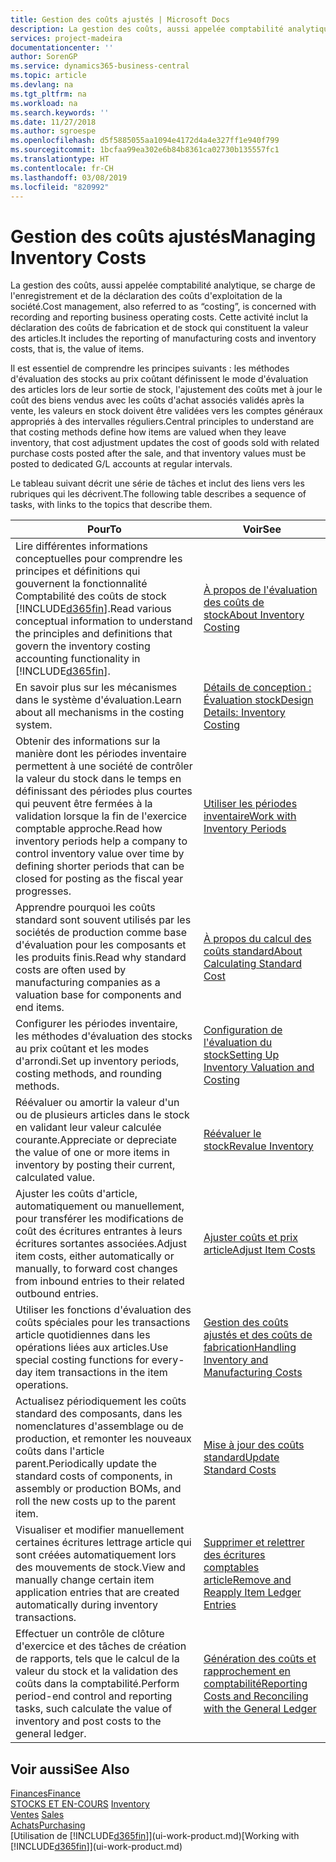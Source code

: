```yaml
---
title: Gestion des coûts ajustés | Microsoft Docs
description: La gestion des coûts, aussi appelée comptabilité analytique, se charge de l'enregistrement et de la déclaration des coûts d'exploitation de la société. Cette activité inclut la déclaration des coûts de fabrication et de stock qui constituent la valeur des articles.
services: project-madeira
documentationcenter: ''
author: SorenGP
ms.service: dynamics365-business-central
ms.topic: article
ms.devlang: na
ms.tgt_pltfrm: na
ms.workload: na
ms.search.keywords: ''
ms.date: 11/27/2018
ms.author: sgroespe
ms.openlocfilehash: d5f5885055aa1094e4172d4a4e327ff1e940f799
ms.sourcegitcommit: 1bcfaa99ea302e6b84b8361ca02730b135557fc1
ms.translationtype: HT
ms.contentlocale: fr-CH
ms.lasthandoff: 03/08/2019
ms.locfileid: "820992"
---
```

# <a name="managing-inventory-costs"></a><span data-ttu-id="a73c8-104">Gestion des coûts ajustés</span><span class="sxs-lookup"><span data-stu-id="a73c8-104">Managing Inventory Costs</span></span>
<span data-ttu-id="a73c8-105">La gestion des coûts, aussi appelée comptabilité analytique, se charge de l'enregistrement et de la déclaration des coûts d'exploitation de la société.</span><span class="sxs-lookup"><span data-stu-id="a73c8-105">Cost management, also referred to as “costing”, is concerned with recording and reporting business operating costs.</span></span> <span data-ttu-id="a73c8-106">Cette activité inclut la déclaration des coûts de fabrication et de stock qui constituent la valeur des articles.</span><span class="sxs-lookup"><span data-stu-id="a73c8-106">It includes the reporting of manufacturing costs and inventory costs, that is, the value of items.</span></span>   

<span data-ttu-id="a73c8-107">Il est essentiel de comprendre les principes suivants : les méthodes d'évaluation des stocks au prix coûtant définissent le mode d'évaluation des articles lors de leur sortie de stock, l'ajustement des coûts met à jour le coût des biens vendus avec les coûts d'achat associés validés après la vente, les valeurs en stock doivent être validées vers les comptes généraux appropriés à des intervalles réguliers.</span><span class="sxs-lookup"><span data-stu-id="a73c8-107">Central principles to understand are that costing methods define how items are valued when they leave inventory, that cost adjustment updates the cost of goods sold with related purchase costs posted after the sale, and that inventory values must be posted to dedicated G/L accounts at regular intervals.</span></span>

<span data-ttu-id="a73c8-108">Le tableau suivant décrit une série de tâches et inclut des liens vers les rubriques qui les décrivent.</span><span class="sxs-lookup"><span data-stu-id="a73c8-108">The following table describes a sequence of tasks, with links to the topics that describe them.</span></span>

|<span data-ttu-id="a73c8-109">**Pour**</span><span class="sxs-lookup"><span data-stu-id="a73c8-109">**To**</span></span>|<span data-ttu-id="a73c8-110">**Voir**</span><span class="sxs-lookup"><span data-stu-id="a73c8-110">**See**</span></span>|  
|------------|-------------|  
|<span data-ttu-id="a73c8-111">Lire différentes informations conceptuelles pour comprendre les principes et définitions qui gouvernent la fonctionnalité Comptabilité des coûts de stock [!INCLUDE[d365fin](includes/d365fin_md.md)].</span><span class="sxs-lookup"><span data-stu-id="a73c8-111">Read various conceptual information to understand the principles and definitions that govern the inventory costing accounting functionality in [!INCLUDE[d365fin](includes/d365fin_md.md)].</span></span>|[<span data-ttu-id="a73c8-112">À propos de l'évaluation des coûts de stock</span><span class="sxs-lookup"><span data-stu-id="a73c8-112">About Inventory Costing</span></span>](finance-learn-about-costing.md)|  
|<span data-ttu-id="a73c8-113">En savoir plus sur les mécanismes dans le système d'évaluation.</span><span class="sxs-lookup"><span data-stu-id="a73c8-113">Learn about all mechanisms in the costing system.</span></span>|[<span data-ttu-id="a73c8-114">Détails de conception : Évaluation stock</span><span class="sxs-lookup"><span data-stu-id="a73c8-114">Design Details: Inventory Costing</span></span>](design-details-inventory-costing.md)|
|<span data-ttu-id="a73c8-115">Obtenir des informations sur la manière dont les périodes inventaire permettent à une société de contrôler la valeur du stock dans le temps en définissant des périodes plus courtes qui peuvent être fermées à la validation lorsque la fin de l'exercice comptable approche.</span><span class="sxs-lookup"><span data-stu-id="a73c8-115">Read how inventory periods help a company to control inventory value over time by defining shorter periods that can be closed for posting as the fiscal year progresses.</span></span>|[<span data-ttu-id="a73c8-116">Utiliser les périodes inventaire</span><span class="sxs-lookup"><span data-stu-id="a73c8-116">Work with Inventory Periods</span></span>](finance-how-to-work-with-inventory-periods.md)|
|<span data-ttu-id="a73c8-117">Apprendre pourquoi les coûts standard sont souvent utilisés par les sociétés de production comme base d'évaluation pour les composants et les produits finis.</span><span class="sxs-lookup"><span data-stu-id="a73c8-117">Read why standard costs are often used by manufacturing companies as a valuation base for components and end items.</span></span>|[<span data-ttu-id="a73c8-118">À propos du calcul des coûts standard</span><span class="sxs-lookup"><span data-stu-id="a73c8-118">About Calculating Standard Cost</span></span>](finance-about-calculating-standard-cost.md)|
|<span data-ttu-id="a73c8-119">Configurer les périodes inventaire, les méthodes d'évaluation des stocks au prix coûtant et les modes d'arrondi.</span><span class="sxs-lookup"><span data-stu-id="a73c8-119">Set up inventory periods, costing methods, and rounding methods.</span></span>|[<span data-ttu-id="a73c8-120">Configuration de l'évaluation du stock</span><span class="sxs-lookup"><span data-stu-id="a73c8-120">Setting Up Inventory Valuation and Costing</span></span>](finance-set-up-inventory-valuation-and-costing.md)|
|<span data-ttu-id="a73c8-121">Réévaluer ou amortir la valeur d'un ou de plusieurs articles dans le stock en validant leur valeur calculée courante.</span><span class="sxs-lookup"><span data-stu-id="a73c8-121">Appreciate or depreciate the value of one or more items in inventory by posting their current, calculated value.</span></span>|[<span data-ttu-id="a73c8-122">Réévaluer le stock</span><span class="sxs-lookup"><span data-stu-id="a73c8-122">Revalue Inventory</span></span>](inventory-how-revalue-inventory.md)|
|<span data-ttu-id="a73c8-123">Ajuster les coûts d'article, automatiquement ou manuellement, pour transférer les modifications de coût des écritures entrantes à leurs écritures sortantes associées.</span><span class="sxs-lookup"><span data-stu-id="a73c8-123">Adjust item costs, either automatically or manually, to forward cost changes from inbound entries to their related outbound entries.</span></span>|[<span data-ttu-id="a73c8-124">Ajuster coûts et prix article</span><span class="sxs-lookup"><span data-stu-id="a73c8-124">Adjust Item Costs</span></span>](inventory-how-adjust-item-costs.md)|
|<span data-ttu-id="a73c8-125">Utiliser les fonctions d'évaluation des coûts spéciales pour les transactions article quotidiennes dans les opérations liées aux articles.</span><span class="sxs-lookup"><span data-stu-id="a73c8-125">Use special costing functions for every-day item transactions in the item operations.</span></span>|[<span data-ttu-id="a73c8-126">Gestion des coûts ajustés et des coûts de fabrication</span><span class="sxs-lookup"><span data-stu-id="a73c8-126">Handling Inventory and Manufacturing Costs</span></span>](finance-handle-inventory-and-manufacturing-costs.md)|  
|<span data-ttu-id="a73c8-127">Actualisez périodiquement les coûts standard des composants, dans les nomenclatures d'assemblage ou de production, et remonter les nouveaux coûts dans l'article parent.</span><span class="sxs-lookup"><span data-stu-id="a73c8-127">Periodically update the standard costs of components, in assembly or production BOMs, and roll the new costs up to the parent item.</span></span>|[<span data-ttu-id="a73c8-128">Mise à jour des coûts standard</span><span class="sxs-lookup"><span data-stu-id="a73c8-128">Update Standard Costs</span></span>](finance-how-to-update-standard-costs.md)|
|<span data-ttu-id="a73c8-129">Visualiser et modifier manuellement certaines écritures lettrage article qui sont créées automatiquement lors des mouvements de stock.</span><span class="sxs-lookup"><span data-stu-id="a73c8-129">View and manually change certain item application entries that are created automatically during inventory transactions.</span></span>|[<span data-ttu-id="a73c8-130">Supprimer et relettrer des écritures comptables article</span><span class="sxs-lookup"><span data-stu-id="a73c8-130">Remove and Reapply Item Ledger Entries</span></span>](finance-how-to-remove-and-reapply-item-entries.md)|
|<span data-ttu-id="a73c8-131">Effectuer un contrôle de clôture d'exercice et des tâches de création de rapports, tels que le calcul de la valeur du stock et la validation des coûts dans la comptabilité.</span><span class="sxs-lookup"><span data-stu-id="a73c8-131">Perform period-end control and reporting tasks, such calculate the value of inventory and post costs to the general ledger.</span></span>|[<span data-ttu-id="a73c8-132">Génération des coûts et rapprochement en comptabilité</span><span class="sxs-lookup"><span data-stu-id="a73c8-132">Reporting Costs and Reconciling with the General Ledger</span></span>](finance-report-costs-and-reconcile-with-the-general-ledger.md)|

## <a name="see-also"></a><span data-ttu-id="a73c8-133">Voir aussi</span><span class="sxs-lookup"><span data-stu-id="a73c8-133">See Also</span></span>  
 [<span data-ttu-id="a73c8-134">Finances</span><span class="sxs-lookup"><span data-stu-id="a73c8-134">Finance</span></span>](finance.md)  
 <span data-ttu-id="a73c8-135">[STOCKS ET EN-COURS](inventory-manage-inventory.md) </span><span class="sxs-lookup"><span data-stu-id="a73c8-135">[Inventory](inventory-manage-inventory.md) </span></span>  
 <span data-ttu-id="a73c8-136">[Ventes](sales-manage-sales.md) </span><span class="sxs-lookup"><span data-stu-id="a73c8-136">[Sales](sales-manage-sales.md) </span></span>  
 [<span data-ttu-id="a73c8-137">Achats</span><span class="sxs-lookup"><span data-stu-id="a73c8-137">Purchasing</span></span>](purchasing-manage-purchasing.md)  
 <span data-ttu-id="a73c8-138">[Utilisation de [!INCLUDE[d365fin](includes/d365fin_md.md)]](ui-work-product.md)</span><span class="sxs-lookup"><span data-stu-id="a73c8-138">[Working with [!INCLUDE[d365fin](includes/d365fin_md.md)]](ui-work-product.md)</span></span>
